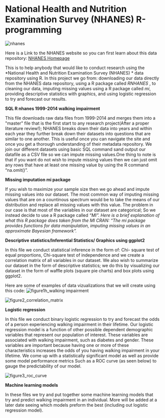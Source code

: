 National Health and Nutrition Examination Survey (NHANES) R-programming 
===

![nhanes](https://user-images.githubusercontent.com/36578867/47465145-7a378c00-d7a0-11e8-99a5-bf53ead6d80b.jpg)

Here is a Link to the NHANES website so you can first learn about this data repository:
[NHANES Homepage]( https://www.cdc.gov/nchs/nhanes/)

This is to help anybody that would like to conduct research using the  *National Health and Nutrition Examination Survey (NHANES) * data repository using R. In this project we go from: downloading our data directly from the NHANES data repository, using a R package called *RNHANES* , to cleaning our data, imputing missing values using a R package called  *mi*, providing descriptive statistics with graphics, and using logistic regression to try and forecast our results. 

 **SQL R nhanes 1999-2014 walking impairment**

This file downloads raw data files from 1999-2014 and merges them into a "master" file that is the first start to any research project(After a proper literature review!); NHANES breaks down their data into years and within each year they further break down their datasets into questions that are similar to one another. This is useful once you can navigate the site and once you get a thorough understanding of their metadata repository. We join our different datasets using basic SQL command sand output our datafile as a CSV file so we can impute missing values.One thing to note is that if you want do not wish to impute missing values then we can just omit any rows that have at least one missing value by using the R command “na.omit()”.

 **Missing imputation mi package**
 
If you wish to maximize your sample size then we go ahead and impute missing values into our dataset. The most common way of imputing missing values that are on a countinous spectrum would be to take the means of our distribution  and replace all missing values with this value.  The problem in our case is that most of the variables in our dataset are categorical; So we instead decide to use a R package called *“MI”. Here is a brief explanation of what this R package does taken from the MI CRAN: “The mi package provides functions for data manipulation, imputing missing values in an approximate Bayesian framework”.*

**Descriptive statistics/Inferential Statistics/ Graphics using ggplot2**

In this file we conduct statistical inference in the form of: Chi- square test of equal proportions, Chi-square test of independence and we create a correlation matrix of all variables in our dataset. We also wish to summarize our dataset in the form of descriptive statistics; we do this by visualizing our dataset in the form of waffle plots (square pie charts) and box plots using ggplot2.

Here are some of examples of data vizualizations that we will create using this code:
![figure1h_walking impairment](https://user-images.githubusercontent.com/36578867/47458750-3720ed00-d78f-11e8-8e19-1d3e3f72b32f.jpg)

![figure2_correlation_matrix](https://user-images.githubusercontent.com/36578867/47458832-6b94a900-d78f-11e8-9bd6-d0a99c29e5f3.jpg)


**Logistic regression**

In this file we conduct binary logistic regression to try and forecast the odds of a person experiencing walking impairment in their lifetime. Our logistic regression model is a function of other possible dependent demographic variables that represent our population of interest. These variables are associated with walking impairment, such as diabetes and gender. These variables are important because having one or more of these characteristics increases the odds of you having walking impairment in your lifetime. We come up with a statistically significant model as well as provide some model performance metrics Such as a ROC curve (as seen below) to gauge the predictability of our model.

![figure3_roc_curve](https://user-images.githubusercontent.com/36578867/47459487-10fc4c80-d791-11e8-8edc-414675fb0af2.jpg)


**Machine learning models**

In these files we try and put together some machine learning models that try and predict walking impairment in an individual. More will be added at a later date seeing which models preform the best (including out logistic regression model).





